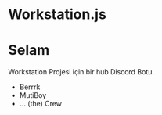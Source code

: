 <h1 fontsize="32px">Workstation.js</h1>
<h1>Selam</h1>
<p fontsize="18px">Workstation Projesi için bir hub Discord Botu.</p>
<ul>
    <li>Berrrk</li>
    <li>MutiBoy</li>
    <li>... (the) Crew</li>
</ul>
